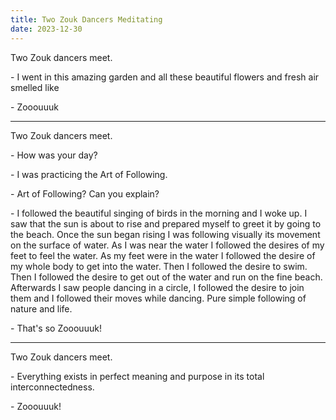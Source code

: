 ```yaml
---
title: Two Zouk Dancers Meditating
date: 2023-12-30
---
```


Two Zouk dancers meet.

\- I went in this amazing garden and all these beautiful flowers and fresh air smelled like

\- Zooouuuk

---

Two Zouk dancers meet.

\- How was your day?

\- I was practicing the Art of Following.

\- Art of Following? Can you explain?

\- I followed the beautiful singing of birds in the morning and I woke up. I saw that the sun is about to rise and prepared myself to greet it by going to the beach. Once the sun began rising I was following visually its movement on the surface of water. As I was near the water I followed the desires of my feet to feel the water. As my feet were in the water I followed the desire of my whole body to get into the water. Then I followed the desire to swim. Then I followed the desire to get out of the water and run on the fine beach. Afterwards I saw people dancing in a circle, I followed the desire to join them and I followed their moves while dancing. Pure simple following of nature and life.

\- That's so Zooouuuk!

---

Two Zouk dancers meet.

\- Everything exists in perfect meaning and purpose in its total interconnectedness.

\- Zooouuuk!
